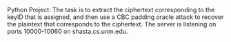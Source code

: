 Python Project:
The task is to extract the ciphertext corresponding to the keyID that is assigned, and then use a CBC padding oracle attack to recover the plaintext that corresponds to the ciphertext. The server is listening on ports 10000-10060 on shasta.cs.unm.edu.
